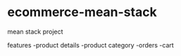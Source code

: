 # ecommerce-mean-stack
mean stack project

features
-product details
-product category
-orders 
-cart
